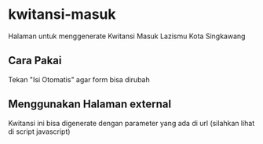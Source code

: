# kwitansi-masuk
Halaman untuk menggenerate Kwitansi Masuk Lazismu Kota Singkawang

## Cara Pakai
Tekan "Isi Otomatis" agar form bisa dirubah

## Menggunakan Halaman external
Kwitansi ini bisa digenerate dengan parameter yang ada di url (silahkan lihat di script javascript)